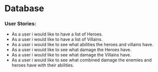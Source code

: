 # Database
### User Stories:
* As a user i would like to have a list of Heroes.
* As a user i would like to have a list of Villains.
* As a user i would like to see what abilities the heroes and villains have.
* As a user i would like to see what damage the Heroes have.
* As a user i would like to see what damage the Villains have.
* As a user i would like to see what combined damage the enemies and heroes have with their abilities.
